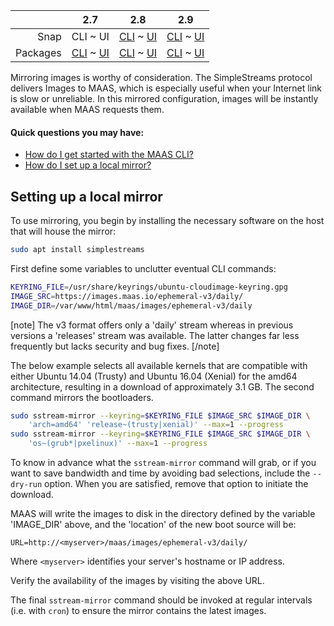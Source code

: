 <!-- deb-2-7-cli
||2.7|2.8|2.9|
|-----:|:-----:|:-----:|:-----:|
|Snap|[CLI](/t/local-image-mirror-snap-2-7-cli/2802) ~ [UI](/t/local-image-mirror-snap-2-7-ui/2803)|[CLI](/t/local-image-mirror-snap-2-8-cli/2804) ~ [UI](/t/local-image-mirror-snap-2-8-ui/2805)|[CLI](/t/local-image-mirror-snap-2-9-cli/2806) ~ [UI](/t/local-image-mirror-snap-2-9-ui/2807)|
|Packages|CLI ~ UI|[CLI](/t/local-image-mirror-deb-2-8-cli/2810) ~ [UI](/t/local-image-mirror-deb-2-8-ui/2811)|[CLI](/t/local-image-mirror-deb-2-9-cli/2812) ~ [UI](/t/local-image-mirror-deb-2-9-ui/2813)|
 deb-2-7-cli -->

<!-- deb-2-7-ui
||2.7|2.8|2.9|
|-----:|:-----:|:-----:|:-----:|
|Snap|[CLI](/t/local-image-mirror-snap-2-7-cli/2802) ~ [UI](/t/local-image-mirror-snap-2-7-ui/2803)|[CLI](/t/local-image-mirror-snap-2-8-cli/2804) ~ [UI](/t/local-image-mirror-snap-2-8-ui/2805)|[CLI](/t/local-image-mirror-snap-2-9-cli/2806) ~ [UI](/t/local-image-mirror-snap-2-9-ui/2807)|
|Packages|CLI ~ UI|[CLI](/t/local-image-mirror-deb-2-8-cli/2810) ~ [UI](/t/local-image-mirror-deb-2-8-ui/2811)|[CLI](/t/local-image-mirror-deb-2-9-cli/2812) ~ [UI](/t/local-image-mirror-deb-2-9-ui/2813)|
 deb-2-7-ui -->

<!-- deb-2-8-cli
||2.7|2.8|2.9|
|-----:|:-----:|:-----:|:-----:|
|Snap|[CLI](/t/local-image-mirror-snap-2-7-cli/2802) ~ [UI](/t/local-image-mirror-snap-2-7-ui/2803)|[CLI](/t/local-image-mirror-snap-2-8-cli/2804) ~ [UI](/t/local-image-mirror-snap-2-8-ui/2805)|[CLI](/t/local-image-mirror-snap-2-9-cli/2806) ~ [UI](/t/local-image-mirror-snap-2-9-ui/2807)|
|Packages|[CLI](/t/local-image-mirror-deb-2-7-cli/2808) ~ [UI](/t/local-image-mirror-deb-2-7-ui/2809)|CLI ~ UI |[CLI](/t/local-image-mirror-deb-2-9-cli/2812) ~ [UI](/t/local-image-mirror-deb-2-9-ui/2813)|
 deb-2-8-cli -->

<!-- deb-2-8-ui
||2.7|2.8|2.9|
|-----:|:-----:|:-----:|:-----:|
|Snap|[CLI](/t/local-image-mirror-snap-2-7-cli/2802) ~ [UI](/t/local-image-mirror-snap-2-7-ui/2803)|[CLI](/t/local-image-mirror-snap-2-8-cli/2804) ~ [UI](/t/local-image-mirror-snap-2-8-ui/2805)|[CLI](/t/local-image-mirror-snap-2-9-cli/2806) ~ [UI](/t/local-image-mirror-snap-2-9-ui/2807)|
|Packages|[CLI](/t/local-image-mirror-deb-2-7-cli/2808) ~ [UI](/t/local-image-mirror-deb-2-7-ui/2809)|CLI ~ UI|[CLI](/t/local-image-mirror-deb-2-9-cli/2812) ~ [UI](/t/local-image-mirror-deb-2-9-ui/2813)|
 deb-2-8-ui -->

<!-- deb-2-9-cli
||2.7|2.8|2.9|
|-----:|:-----:|:-----:|:-----:|
|Snap|[CLI](/t/local-image-mirror-snap-2-7-cli/2802) ~ [UI](/t/local-image-mirror-snap-2-7-ui/2803)|[CLI](/t/local-image-mirror-snap-2-8-cli/2804) ~ [UI](/t/local-image-mirror-snap-2-8-ui/2805)|[CLI](/t/local-image-mirror-snap-2-9-cli/2806) ~ [UI](/t/local-image-mirror-snap-2-9-ui/2807)|
|Packages|[CLI](/t/local-image-mirror-deb-2-7-cli/2808) ~ [UI](/t/local-image-mirror-deb-2-7-ui/2809)|[CLI](/t/local-image-mirror-deb-2-8-cli/2810) ~ [UI](/t/local-image-mirror-deb-2-8-ui/2811)|CLI ~ UI|
 deb-2-9-cli -->

<!-- deb-2-9-ui
||2.7|2.8|2.9|
|-----:|:-----:|:-----:|:-----:|
|Snap|[CLI](/t/local-image-mirror-snap-2-7-cli/2802) ~ [UI](/t/local-image-mirror-snap-2-7-ui/2803)|[CLI](/t/local-image-mirror-snap-2-8-cli/2804) ~ [UI](/t/local-image-mirror-snap-2-8-ui/2805)|[CLI](/t/local-image-mirror-snap-2-9-cli/2806) ~ [UI](/t/local-image-mirror-snap-2-9-ui/2807)|
|Packages|[CLI](/t/local-image-mirror-deb-2-7-cli/2808) ~ [UI](/t/local-image-mirror-deb-2-7-ui/2809)|[CLI](/t/local-image-mirror-deb-2-8-cli/2810) ~ [UI](/t/local-image-mirror-deb-2-8-ui/2811)|CLI ~ UI|
 deb-2-9-ui -->

||2.7|2.8|2.9|
|-----:|:-----:|:-----:|:-----:|
|Snap|CLI ~ UI |[CLI](/t/local-image-mirror-snap-2-8-cli/2804) ~ [UI](/t/local-image-mirror-snap-2-8-ui/2805)|[CLI](/t/local-image-mirror-snap-2-9-cli/2806) ~ [UI](/t/local-image-mirror-snap-2-9-ui/2807)|
|Packages|[CLI](/t/local-image-mirror-deb-2-7-cli/2808) ~ [UI](/t/local-image-mirror-deb-2-7-ui/2809)|[CLI](/t/local-image-mirror-deb-2-8-cli/2810) ~ [UI](/t/local-image-mirror-deb-2-8-ui/2811)|[CLI](/t/local-image-mirror-deb-2-9-cli/2812) ~ [UI](/t/local-image-mirror-deb-2-9-ui/2813)|

<!-- snap-2-7-ui
||2.7|2.8|2.9|
|-----:|:-----:|:-----:|:-----:|
|Snap|CLI ~ UI|[CLI](/t/local-image-mirror-snap-2-8-cli/2804) ~ [UI](/t/local-image-mirror-snap-2-8-ui/2805)|[CLI](/t/local-image-mirror-snap-2-9-cli/2806) ~ [UI](/t/local-image-mirror-snap-2-9-ui/2807)|
|Packages|[CLI](/t/local-image-mirror-deb-2-7-cli/2808) ~ [UI](/t/local-image-mirror-deb-2-7-ui/2809)|[CLI](/t/local-image-mirror-deb-2-8-cli/2810) ~ [UI](/t/local-image-mirror-deb-2-8-ui/2811)|[CLI](/t/local-image-mirror-deb-2-9-cli/2812) ~ [UI](/t/local-image-mirror-deb-2-9-ui/2813)|
 snap-2-7-ui -->

<!-- snap-2-8-cli
||2.7|2.8|2.9|
|-----:|:-----:|:-----:|:-----:|
|Snap|[CLI](/t/local-image-mirror-snap-2-7-cli/2802) ~ [UI](/t/local-image-mirror-snap-2-7-ui/2803)|CLI ~ UI |[CLI](/t/local-image-mirror-snap-2-9-cli/2806) ~ [UI](/t/local-image-mirror-snap-2-9-ui/2807)|
|Packages|[CLI](/t/local-image-mirror-deb-2-7-cli/2808) ~ [UI](/t/local-image-mirror-deb-2-7-ui/2809)|[CLI](/t/local-image-mirror-deb-2-8-cli/2810) ~ [UI](/t/local-image-mirror-deb-2-8-ui/2811)|[CLI](/t/local-image-mirror-deb-2-9-cli/2812) ~ [UI](/t/local-image-mirror-deb-2-9-ui/2813)|
 snap-2-8-cli -->

<!-- snap-2-8-ui
||2.7|2.8|2.9|
|-----:|:-----:|:-----:|:-----:|
|Snap|[CLI](/t/local-image-mirror-snap-2-7-cli/2802) ~ [UI](/t/local-image-mirror-snap-2-7-ui/2803)|CLI ~ UI |[CLI](/t/local-image-mirror-snap-2-9-cli/2806) ~ [UI](/t/local-image-mirror-snap-2-9-ui/2807)|
|Packages|[CLI](/t/local-image-mirror-deb-2-7-cli/2808) ~ [UI](/t/local-image-mirror-deb-2-7-ui/2809)|[CLI](/t/local-image-mirror-deb-2-8-cli/2810) ~ [UI](/t/local-image-mirror-deb-2-8-ui/2811)|[CLI](/t/local-image-mirror-deb-2-9-cli/2812) ~ [UI](/t/local-image-mirror-deb-2-9-ui/2813)|
 snap-2-8-ui -->

<!-- snap-2-9-cli
||2.7|2.8|2.9|
|-----:|:-----:|:-----:|:-----:|
|Snap|[CLI](/t/local-image-mirror-snap-2-7-cli/2802) ~ [UI](/t/local-image-mirror-snap-2-7-ui/2803)|[CLI](/t/local-image-mirror-snap-2-8-cli/2804) ~ [UI](/t/local-image-mirror-snap-2-8-ui/2805)|CLI ~ UI|
|Packages|[CLI](/t/local-image-mirror-deb-2-7-cli/2808) ~ [UI](/t/local-image-mirror-deb-2-7-ui/2809)|[CLI](/t/local-image-mirror-deb-2-8-cli/2810) ~ [UI](/t/local-image-mirror-deb-2-8-ui/2811)|[CLI](/t/local-image-mirror-deb-2-9-cli/2812) ~ [UI](/t/local-image-mirror-deb-2-9-ui/2813)|
 snap-2-9-cli -->

<!-- snap-2-9-ui
||2.7|2.8|2.9|
|-----:|:-----:|:-----:|:-----:|
|Snap|[CLI](/t/local-image-mirror-snap-2-7-cli/2802) ~ [UI](/t/local-image-mirror-snap-2-7-ui/2803)|[CLI](/t/local-image-mirror-snap-2-8-cli/2804) ~ [UI](/t/local-image-mirror-snap-2-8-ui/2805)|CLI ~ UI|
|Packages|[CLI](/t/local-image-mirror-deb-2-7-cli/2808) ~ [UI](/t/local-image-mirror-deb-2-7-ui/2809)|[CLI](/t/local-image-mirror-deb-2-8-cli/2810) ~ [UI](/t/local-image-mirror-deb-2-8-ui/2811)|[CLI](/t/local-image-mirror-deb-2-9-cli/2812) ~ [UI](/t/local-image-mirror-deb-2-9-ui/2813)|
 snap-2-9-ui -->

Mirroring images is worthy of consideration.  The SimpleStreams protocol delivers Images to MAAS, which is especially useful when your Internet link is slow or unreliable. In this mirrored configuration, images will be instantly available when MAAS requests them.

#### Quick questions you may have:

* [How do I get started with the MAAS CLI?](/t/maas-cli/802)
* [How do I set up a local mirror?](#heading--set-up-local-mirror)

<h2 id="heading--set-up-local-mirror">Setting up a local mirror</h2>

To use mirroring, you begin by installing the necessary software on the host that will house the mirror:

``` bash
sudo apt install simplestreams
```

First define some variables to unclutter eventual CLI commands:

``` bash
KEYRING_FILE=/usr/share/keyrings/ubuntu-cloudimage-keyring.gpg
IMAGE_SRC=https://images.maas.io/ephemeral-v3/daily/
IMAGE_DIR=/var/www/html/maas/images/ephemeral-v3/daily
```

[note]
The v3 format offers only a 'daily' stream whereas in previous versions a 'releases' stream was available. The latter changes far less frequently but lacks security and bug fixes.
[/note]

The below example selects all available kernels that are compatible with either Ubuntu 14.04 (Trusty) and Ubuntu 16.04 (Xenial) for the amd64 architecture, resulting in a download of approximately 3.1 GB. The second command mirrors the bootloaders.

``` bash
sudo sstream-mirror --keyring=$KEYRING_FILE $IMAGE_SRC $IMAGE_DIR \
    'arch=amd64' 'release~(trusty|xenial)' --max=1 --progress
sudo sstream-mirror --keyring=$KEYRING_FILE $IMAGE_SRC $IMAGE_DIR \
    'os~(grub*|pxelinux)' --max=1 --progress
```

To know in advance what the `sstream-mirror` command will grab, or if you want to save bandwidth and time by avoiding bad selections, include the `--dry-run` option. When you are satisfied, remove that option to initiate the download.

MAAS will write the images to disk in the directory defined by the variable 'IMAGE_DIR' above, and the 'location' of the new boot source will be:

`URL=http://<myserver>/maas/images/ephemeral-v3/daily/`

Where `<myserver>` identifies your server's hostname or IP address.

Verify the availability of the images by visiting the above URL.

The final `sstream-mirror` command should be invoked at regular intervals (i.e. with `cron`) to ensure the mirror contains the latest images.